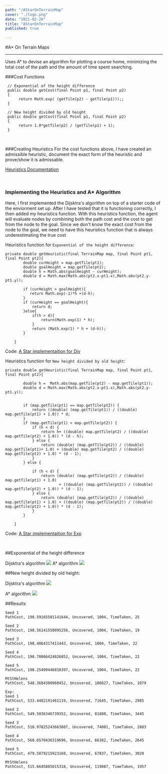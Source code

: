 ```yaml
---
path: "/AStarOnTerrainMap"
cover: "./logo.png"
date: "2021-02-20"
title: "AStarOnTerrainMap"
published: true

---
```

#A* On Terrain Maps
<hr>

Uses A* to devise an algorithm for plotting a course home, minimizing the total cost of the path and the amount of time spent searching.

###Cost Functions    
```
 // Exponential of the height difference  
 public double getCost(final Point p1, final Point p2)
 {
      return Math.exp( (getTile(p2) - getTile(p1)));;
 }

 // New height divided by old height  
 public double getCost(final Point p1, final Point p2)
 {
      return 1.0*getTile(p2) / (getTile(p1) + 1);
 }
 ```

<br>

###Creating Heuristics
For the cost functions above, I have created an admissible heuristic, document the exact form of the heuristic and prove/show it is admissable.

<a href="https://docs.google.com/document/d/1LgY6FImEysZOqloi3CRXOBwGW4KNTFyNGX0MlB0ss34/edit?usp=sharing"> Heuristics Documentation</a>


<br>

### Implementing the Heuristics and A* Algorithm

Here, I first implemented the Dijsktra's algorithm on top of a starter code of the enviorment set up. After I have tested that it is functioning correctly, I then added my heuristics function. With this heuristics function, the agent will evaluate nodes by combining both the path cost and the cost to get from the node to the goal. Since we don't know the exact cost from the node to the goal, we need to have this heuristics function that is always underestimating the true cost

Heuristics function for `Exponential of the height difference`:
```
private double getHeuristic(final TerrainMap map, final Point pt1, final Point pt2){
        double curHeight = map.getTile(pt1);
        double goalHeight = map.getTile(pt2);
        double h = Math.abs(goalHeight - curHeight);
        double d = Math.max(Math.abs(pt2.x-pt1.x),Math.abs(pt2.y-pt1.y));

        if (curHeight > goalHeight){
           return Math.exp(-1)*h +(d-h);
        }
        if (curHeight == goalHeight){
            return d;
        }else{
            if(h > d){
                return(Math.exp(1) * h);
            }
            return (Math.exp(1) * h + (d-h));
        }

    }
```

Code: <a href="https://github.com/rayngan999/AI---Find-Path/blob/main/AStarExp_916458704.java"> A Star implementaition for Div</a>




Heuristics function for `New height divided by old height`:

``` 
private double getHeuristic(final TerrainMap map, final Point pt1, final Point pt2){
        
        double h =  Math.abs(map.getTile(pt2) - map.getTile(pt1));
        double d = Math.max(Math.abs(pt2.x-pt1.x),Math.abs(pt2.y-pt1.y));
      

        if (map.getTile(pt1) == map.getTile(pt2)) {
            return ((double) (map.getTile(pt1)) / ((double) map.getTile(pt1) + 1.0)) * d;
        }
        if (map.getTile(pt1) < map.getTile(pt2)) {
            if (h < d) {
                return h+ ((double) map.getTile(pt2) / ((double) map.getTile(pt2) + 1.0)) * (d - h);
            } else {
                return (double) (map.getTile(pt2)) / ((double) map.getTile(pt1)+ 1.0) + (double) map.getTile(pt2) / ((double) map.getTile(pt2) + 1.0) * (d - 1);
            }
        } else {
    
            if (h < d) {
                return (double) (map.getTile(pt2)) / ((double) map.getTile(pt1) + 1.0)
                        + ((double) (map.getTile(pt2)) / ((double) map.getTile(pt2) + 1.0)) * (d - 1);
            } else {
                return (double) (map.getTile(pt2)) / ((double) map.getTile(pt1) + 1.0) + ((double) (map.getTile(pt2)) / ((double) map.getTile(pt2) + 1.0)) * (d - 1);
            }
        }
        
    }
```

Code: <a href="https://github.com/rayngan999/AI---Find-Path/blob/main/AStarExp_916458704.java"> A Star implementaition for Exp</a>





<br>

##Exponential of the height difference

Dijsktra's algorithm 
<img src ="https://raw.githubusercontent.com/rayngan999/AI---Find-Path/main/Pic/Screen%20Shot%202021-01-28%20at%206.25.45%20PM.png">
A* algorithm
<img src ="https://raw.githubusercontent.com/rayngan999/AI---Find-Path/main/Pic/Screen%20Shot%202021-02-05%20at%201.04.36%20PM.png">


##New height divided by old height:

Dijsktra's algorithm 
<img src ="https://raw.githubusercontent.com/rayngan999/AI---Find-Path/main/Pic/Screen%20Shot%202021-01-28%20at%206.24.42%20PM.png">

A* algorithm
<img src ="https://raw.githubusercontent.com/rayngan999/AI---Find-Path/main/Pic/Screen%20Shot%202021-02-02%20at%2012.52.07%20AM.png">



##Results
```Div:
Seed 1
PathCost, 198.59165501141644, Uncovered, 1004, TimeTaken, 25

Seed 2
PathCost, 198.56141550095256, Uncovered, 1004, TimeTaken, 19

Seed 3
PathCost, 198.4864317411443, Uncovered, 1004, TimeTaken, 22

Seed 4
PathCost, 198.70066424826052, Uncovered, 1004, TimeTaken, 22

Seed 5
PathCost, 198.25499446810397, Uncovered, 1004, TimeTaken, 22

MtStHelens
PathCost, 548.3684300960452, Uncovered, 106827, TimeTaken, 1079

Exp:
Seed 1 
PathCost, 533.4482191461119, Uncovered, 71645, TimeTaken, 2985

Seed 2
PathCost, 549.5036346739352, Uncovered, 81880, TimeTaken, 3445

Seed 3
PathCost, 510.97825243663607, Uncovered, 74001, TimeTaken, 2803

Seed 4
PathCost, 560.6570436319696, Uncovered, 66382, TimeTaken, 2645

Seed 5
PathCost, 479.5879215923168, Uncovered, 67837, TimeTaken, 3020

MtStHelens
PathCost, 515.6645805015318, Uncovered, 119087, TimeTaken, 1957
```